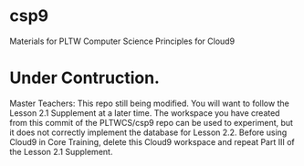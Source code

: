 # csp9
Materials for PLTW Computer Science Principles for Cloud9
# Under Contruction.
Master Teachers: This repo still being modified. You will want to follow the Lesson 2.1 Supplement at a later time. The workspace you have created from this commit of the PLTWCS/csp9 repo can be used to experiment, but it does not correctly implement the database for Lesson 2.2. Before using Cloud9 in Core Training, delete this Cloud9 workspace and repeat Part III of the Lesson 2.1 Supplement.
